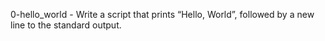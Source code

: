 0-hello_world - Write a script that prints “Hello, World”, followed by a new line to the standard output.

